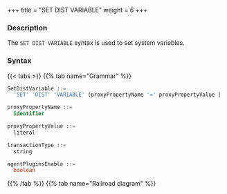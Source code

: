 +++
title = "SET DIST VARIABLE"
weight = 6
+++

### Description

The `SET DIST VARIABLE` syntax is used to set system variables.
### Syntax

{{< tabs >}}
{{% tab name="Grammar" %}}
```sql
SetDistVariable ::=
  'SET' 'DIST' 'VARIABLE' (proxyPropertyName '=' proxyPropertyValue | 'agent_plugins_enable' '=' agentPluginsEnable)

proxyPropertyName ::= 
  identifier

proxyPropertyValue ::=
  literal

transactionType ::=
  string

agentPluginsEnable ::=
  boolean
```
{{% /tab %}}
{{% tab name="Railroad diagram" %}}
<iframe frameborder="0" name="diagram" id="diagram" width="100%" height="100%"></iframe>
{{% /tab %}}
{{< /tabs >}}

### Supplement

- `proxy_property_name` is one of [properties configuration](/en/user-manual/shardingsphere-proxy/yaml-config/props/) of `PROXY`, name is split by underscore

- `agent_plugins_enable` is use to set the `agent` plugins enable status, the default value is `FALSE`

- `system_log_level` is the system log level, only affects the log printing of `PROXY`, the default value is `INFO`

### Example

- Set property configuration of `Proxy`

```sql
SET DIST VARIABLE sql_show = true;
```

- Set `agent` plugin enable status

```sql
SET DIST VARIABLE agent_plugins_enabled = TRUE;
```

### Reserved word

`SET`, `DIST`, `VARIABLE`

### Related links

- [Reserved word](/en/user-manual/shardingsphere-proxy/distsql/syntax/reserved-word/)
